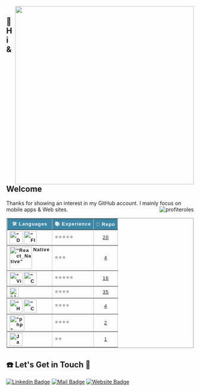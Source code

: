 <img align='right' width="480px" src="https://github-readme-stats.vercel.app/api?username=profiteroles&show_icons=true&theme=dracula">

  ## 👋 Hi & Welcome 
  <p>Thanks for showing an interest in my GitHub account.
  I mainly focus on mobile apps & Web sites. <img align="right" src="https://komarev.com/ghpvc/?username=profiteroles&label=Views&color=lightgrey&style=plastic" alt="profiteroles" /> </p>
  
  
<table style="border-collapse: collapse;
            border: 2px solid rgb(200, 200, 200);
            letter-spacing: 1px;
            font-family: sans-serif;
            font-size: .8rem;" cellpadding="10" border="1" width="100%">
                <thead style="background-color: #3f87a6;
                color: #fff;">
            <tr>
                <th scope="col">🛠 Languages</th>
                <th scope="col">📚 Experience</th>
                <th scope="col">📂 Repo</th>
            </tr>
            </thead>
            <tbody>
                <tr>
                    <th scope="row" align="left">
                        <img align="left" alt=“Dart” width="35px" src="https://www.vectorlogo.zone/logos/dartlang/dartlang-icon.svg"/>
                        <img align="left" alt=“Flutter” width="35px" src="https://www.vectorlogo.zone/logos/flutterio/flutterio-icon.svg"/>
                    </th>
                    <td>⭐⭐⭐⭐⭐</td>
                    <td align="center"><a href="https://github.com/profiteroles/All-My-Flutter-Apps">20</a></td>
                </tr>
                <tr>
                    <th scope="row" align="left">
                        <img align="left" alt=“React_Native” width="60px" src="https://upload.wikimedia.org/wikipedia/commons/thumb/a/a7/React-icon.svg/1200px-React-icon.svg.png"/>
                        Native</th>
                    <td>⭐⭐⭐</td>
                    <td align="center"><a href="https://github.com/profiteroles/All-My-React-Native-Apps">4</a></td>
                </tr>
                <tr>
                    <th scope="row" align="left">
                        <img align="left" alt=“Visual_Studio” width="35px" src="https://visualstudio.microsoft.com/wp-content/uploads/2019/06/BrandVisualStudioWin2019-3.svg"/>
                        <img align="left" alt=“C#” width="35px" src="https://upload.wikimedia.org/wikipedia/commons/thumb/0/0d/C_Sharp_wordmark.svg/464px-C_Sharp_wordmark.svg.png"/>
                    </th>
                    <td>⭐⭐⭐⭐⭐</td>
                    <td align="center"><a href="https://github.com/profiteroles/All-My-.Net-Application">16</a></td>
                </tr>
                <tr>
                    <th scope="row" align="left">
                        <img align="left" alt=“Java” width="25px" src="https://upload.wikimedia.org/wikipedia/de/e/e1/Java-Logo.svg" />
                        </th>
                    <td>⭐⭐⭐⭐</td>
                    <td align="center"><a href="https://github.com/profiteroles/All-My-Java-Applications">35</a></td>
                </tr>
                <tr>
                    <th scope="row" align="left">
                        <img align="left" alt=“HTML” width="35px" src="https://upload.wikimedia.org/wikipedia/commons/6/61/HTML5_logo_and_wordmark.svg" />
                        <img align="left" alt=“CSS” width="35px" src="https://upload.wikimedia.org/wikipedia/commons/d/d5/CSS3_logo_and_wordmark.svg" />
                    </th>
                    <td>⭐⭐⭐⭐</td>
                    <td align="center"><a href="https://github.com/profiteroles/All-My-Web-PHP-JavaScript-HTML-CSS">4</a></td>
                </tr>
                <tr>
                    <th scope="row" align="left">
                        <img align="left" alt=“php” width="40px" src="https://upload.wikimedia.org/wikipedia/commons/2/27/PHP-logo.svg"/>
                    </th>
                    <td>⭐⭐⭐⭐</td>
                    <td align="center"><a href="https://github.com/profiteroles/All-My-Web-PHP-JavaScript-HTML-CSS">2</a></td>
                </tr>
                <tr>
                    <th scope="row" align="left">
                        <img align="left" alt=JavaScript width="35px" src="https://mpng.subpng.com/20180411/cvq/kisspng-javascript-html-computer-software-web-browser-watermark-5acdbd54ac19f7.4484983215234327887049.jpg"/>
                    </th>
                    <td>⭐⭐</td>
                    <td align="center"><a href="https://github.com/profiteroles/All-My-Web-PHP-JavaScript-HTML-CSS">1</a></td>
                </tr>
            </tbody>
            </table>
       

 ## ☎️ Let's Get in Touch 📧

[![Linkedin Badge](https://img.shields.io/badge/linkedin-%230077B5.svg?&style=for-the-badge&logo=linkedin&logoColor=white)](https://www.linkedin.com/in/profiterol/)
[![Mail Badge](https://img.shields.io/badge/email-c14438?style=for-the-badge&logo=Gmail&logoColor=white&link=mailto:erollooper@gmail.com)](mailto:erollooper@gmail.com)
[![Website Badge](https://img.shields.io/badge/web%20site-1DA1F2?style=for-the-badge&logo=webflow&logoColor=white)](https://www.uniqapp.store)

